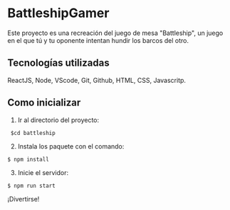 # BattleshipGamer



Este proyecto es una recreación del juego de mesa "Battleship", un juego en el que tú y tu oponente intentan hundir los barcos del otro.

## Tecnologías utilizadas

ReactJS, Node, VScode, Git, Github, HTML, CSS, Javascritp.

## Como inicializar

1. Ir al directorio del proyecto:
```
 $cd battleship
```
2. Instala los paquete con el comando:
```
$ npm install
```
3. Inicie el servidor: 
```
$ npm run start
```
¡Divertirse!
